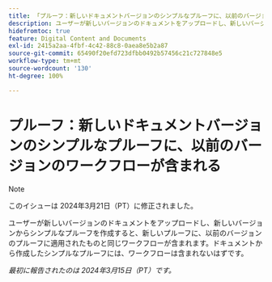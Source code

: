 ```yaml
---
title: 「プルーフ：新しいドキュメントバージョンのシンプルなプルーフに、以前のバージョンのワークフローが含まれる」
description: ユーザーが新しいバージョンのドキュメントをアップロードし、新しいバージョンからシンプルなプルーフを作成すると、新しいプルーフに、以前のバージョンのプルーフに適用されたものと同じワークフローが含まれます。ドキュメントから作成したシンプルなプルーフには、ワークフローは含まれないはずです。
hidefromtoc: true
feature: Digital Content and Documents
exl-id: 2415a2aa-4fbf-4c42-88c8-0aea8e5b2a87
source-git-commit: 65490f20efd723dfbb0492b57456c21c727848e5
workflow-type: tm+mt
source-wordcount: '130'
ht-degree: 100%

---
```


# プルーフ：新しいドキュメントバージョンのシンプルなプルーフに、以前のバージョンのワークフローが含まれる

>[!NOTE]
>
>このイシューは 2024年3月21日（PT）に修正されました。

ユーザーが新しいバージョンのドキュメントをアップロードし、新しいバージョンからシンプルなプルーフを作成すると、新しいプルーフに、以前のバージョンのプルーフに適用されたものと同じワークフローが含まれます。ドキュメントから作成したシンプルなプルーフには、ワークフローは含まれないはずです。

_最初に報告されたのは 2024年3月15日（PT）です。_

